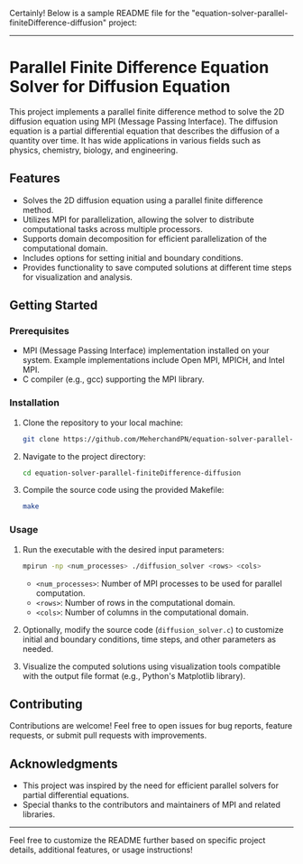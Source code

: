 Certainly! Below is a sample README file for the "equation-solver-parallel-finiteDifference-diffusion" project:

---

# Parallel Finite Difference Equation Solver for Diffusion Equation

This project implements a parallel finite difference method to solve the 2D diffusion equation using MPI (Message Passing Interface). The diffusion equation is a partial differential equation that describes the diffusion of a quantity over time. It has wide applications in various fields such as physics, chemistry, biology, and engineering.

## Features

- Solves the 2D diffusion equation using a parallel finite difference method.
- Utilizes MPI for parallelization, allowing the solver to distribute computational tasks across multiple processors.
- Supports domain decomposition for efficient parallelization of the computational domain.
- Includes options for setting initial and boundary conditions.
- Provides functionality to save computed solutions at different time steps for visualization and analysis.

## Getting Started

### Prerequisites

- MPI (Message Passing Interface) implementation installed on your system. Example implementations include Open MPI, MPICH, and Intel MPI.
- C compiler (e.g., gcc) supporting the MPI library.

### Installation

1. Clone the repository to your local machine:

    ```bash
    git clone https://github.com/MeherchandPN/equation-solver-parallel-finiteDifference-diffusion.git
    ```

2. Navigate to the project directory:

    ```bash
    cd equation-solver-parallel-finiteDifference-diffusion
    ```

3. Compile the source code using the provided Makefile:

    ```bash
    make
    ```

### Usage

1. Run the executable with the desired input parameters:

    ```bash
    mpirun -np <num_processes> ./diffusion_solver <rows> <cols>
    ```

    - `<num_processes>`: Number of MPI processes to be used for parallel computation.
    - `<rows>`: Number of rows in the computational domain.
    - `<cols>`: Number of columns in the computational domain.

2. Optionally, modify the source code (`diffusion_solver.c`) to customize initial and boundary conditions, time steps, and other parameters as needed.

3. Visualize the computed solutions using visualization tools compatible with the output file format (e.g., Python's Matplotlib library).

## Contributing

Contributions are welcome! Feel free to open issues for bug reports, feature requests, or submit pull requests with improvements.

## Acknowledgments

- This project was inspired by the need for efficient parallel solvers for partial differential equations.
- Special thanks to the contributors and maintainers of MPI and related libraries.

---

Feel free to customize the README further based on specific project details, additional features, or usage instructions!